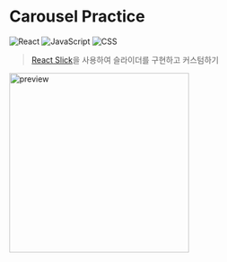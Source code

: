 # Carousel Practice



![React](https://img.shields.io/badge/React-424242?style=flat-square&logo=react)
![JavaScript](https://img.shields.io/badge/JavaScript-424242?style=flat-square&logo=JavaScript&logoColor=)
![CSS](https://img.shields.io/badge/👩‍🎤%20Emotion-424242?style=flat-square)

> [React Slick](https://react-slick.neostack.com/)을 사용하여 슬라이더를 구현하고 커스텀하기
> 
<img src="https://github.com/eunjios/carousel-practice/assets/77034159/928a5fd7-77de-4139-b35d-8d2be33e74a9" alt="preview" width="320"/>
